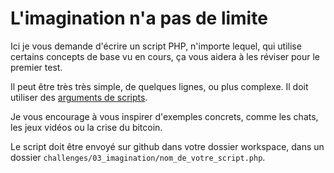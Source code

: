 # L'imagination n'a pas de limite

Ici je vous demande d'écrire un script PHP, n'importe lequel, qui utilise certains concepts de base vu en cours, ça vous aidera à les réviser pour le premier test.

Il peut être très très simple, de quelques lignes, ou plus complexe. Il doit utiliser des [arguments de scripts](../../01-les-bases-de-php/09_arguments_de_script.php).

Je vous encourage à vous inspirer d'exemples concrets, comme les chats, les jeux vidéos ou la crise du bitcoin.

Le script doit être envoyé sur github dans votre dossier workspace, dans un dossier `challenges/03_imagination/nom_de_votre_script.php`.
